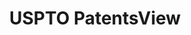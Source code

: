 ---
layout: default
bigquery: https://console.cloud.google.com/bigquery?p=patents-public-data&d=patentsview&page=dataset
citation: Attribution should be given to PatentsView for use, distribution, or derivative
  works.
code: https://github.com/CSSIP-AIR/PatentsView-Code-Snippets/
contributors: USPTO
cost: None
description: 'PatentsView includes US patent data including raw data (summaries, applications,
  pregrant applications), disambugations of inventors and assignees, and inventor
  gender estimates.  Also foreign priority data, # of figures and sheets, and government
  interest statements.'
documentation: https://patentsview.org/query/builder-faqs
last_edit: Mon, 04 Apr 2022 19:02:57 GMT
location: https://patentsview.org/
maintained_by: USPTO
record_creation_timestamp: 12/2/2020 17:20:46
schema_fields: '[''num'', ''patent_id'', ''county'', ''f371_date'', ''main_group'',
  ''attribution_status'', ''longitude'', ''designation'', ''rule_47'', ''classification_level'',
  ''disamb_assignee_id_20191231'', ''series_code'', ''doc_type'', ''disamb_assignee_id_20200929'',
  ''rawinventor_id'', ''mainclass_id'', ''date'', ''action_date'', ''number'', ''disamb_assignee_id_20200630'',
  ''type'', ''state_fips'', ''text'', ''level_one'', ''state'', ''subgroup_id'', ''disamb_inventor_id_20171226'',
  ''status'', ''kind'', ''publication_number'', ''group_id'', ''inventor_id'', ''term_disclaimer'',
  ''country_transformed'', ''variety'', ''disamb_inventor_id_20190820'', ''disamb_assignee_id_20181127'',
  ''section_id'', ''citation_id'', ''application_id'', ''disamb_inventor_id_20191008'',
  ''county_fips'', ''num_claims'', ''rel_id'', ''disamb_inventor_id_20170307'', ''_102_date'',
  ''location_id'', ''dependent'', ''reldocno'', ''category'', ''length'', ''withdrawn'',
  ''applicant_type'', ''deceased'', ''disamb_inventor_id_20190312'', ''title'', ''subcategory_id'',
  ''assignee_id'', ''organization_id'', ''disamb_inventor_id_20170808'', ''disamb_inventor_id_20171003'',
  ''latlong'', ''abstract'', ''name'', ''rawlocation_id'', ''term_extension'', ''id'',
  ''name_last'', ''group'', ''num_sheets'', ''subclass_id'', ''subgroup'', ''country'',
  ''field_id'', ''lapse_of_patent'', ''classification_status'', ''uuid'', ''male'',
  ''disamb_assignee_id_20190312'', ''disamb_inventor_id_20200331'', ''category_id'',
  ''field_title'', ''level_two'', ''exemplary'', ''num_figures'', ''organization'',
  ''classification_value'', ''subclass'', ''_371_date'', ''name_first'', ''fname'',
  ''disamb_inventor_id_20201229'', ''ipc_version_indicator'', ''sequence'', ''gi_statement'',
  ''disamb_assignee_id_20200331'', ''disamb_inventor_id_20180528'', ''level_three'',
  ''term_grant'', ''relkind'', ''latin_name'', ''disamb_inventor_id_20200929'', ''ipc_class'',
  ''latitude'', ''disclaimer_date'', ''lname'', ''symbol_position'', ''disamb_inventor_id_20191231'',
  ''disamb_inventor_id_20200630'', ''classification_data_source'', ''subsection_id'',
  ''sector_title'', ''male_flag'', ''role'', ''f102_date'', ''disamb_assignee_id_20190820'',
  ''contract_award_number'', ''lawyer_id'', ''city'', ''disamb_assignee_id_20191008'',
  ''disamb_inventor_id_20181127'', ''section'', ''doctype'', ''filename'', ''rawassignee_id'']'
shortname: patentsview
tags:
- disambiguation
- United States
- gender
terms_of_use: Creative Commons Attribution 4.0 International License.
timeframe: 1963-1999
title: USPTO PatentsView
uuid: cf1780b1-e265-4e49-8d1d-83b9cfe0fd9a
---